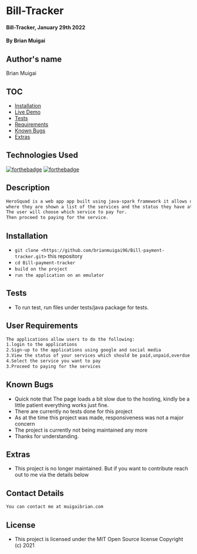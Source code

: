 # Bill-Tracker
#### Bill-Tracker, January 29th 2022
#### By **Brian Muigai**

## Author's name
Brian Muigai



## TOC

- [Installation](#Installation)
- [Live Demo](#Tests)
- [Tests](#Tests)
- [Requirements](#Requirements)
- [Known Bugs](#Extras)
- [Extras](#Extras)


## Technologies Used

[![forthebadge](https://forthebadge.com/images/badges/made-with-java.svg)](https://forthebadge.com)
[![forthebadge](https://forthebadge.com/images/badges/built-for-android.svg)](https://forthebadge.com)
 


## Description

```bash
HeroSquad is a web app app built using java-spark framework it allows one to recruit login or sign to check on the status payment of his/her status,
where they are shown a list of the services and the status they have at the moment.
The user will choose which service to pay for.
Then proceed to paying for the service. 
```

## Installation
* `git clone <https://github.com/brianmuigai96/Bill-payment-tracker.git>` this repository
* `cd Bill-payment-tracker`
* `build on the project`
* `run the application on an emulator`


## Tests

- To run test, run files under tests/java package for tests.



## User Requirements
```bash
The applications allow users to do the following:
1.login to the applications
2.Sign-up to the applications using google and social media 
3.View the status of your services which should be paid,unpaid,overdue
4.Select the service you want to pay
3.Proceed to paying for the services

```


## Known Bugs
- Quick note that The page loads a bit slow due to the hosting, kindly be a little patient everything works just fine.
- There are currently no tests done for this project
- As at the time this project was made, responsiveness was not a major concern
- The project is currently not being maintained any more
- Thanks for understanding.


## Extras

- This project is no longer maintained. But if you want to contribute reach out to me via the details below

## Contact Details
```bash
You can contact me at muigaibrian.com
```

## License

- This project is licensed under the MIT Open Source license Copyright (c) 2021
